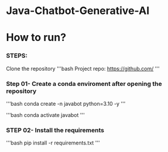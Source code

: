 # Java-Chatbot-Generative-AI

# How to run?
### STEPS:

Clone the repository 
'''bash
Project repo: https://github.com/
'''
### Step 01- Create a conda enviroment after opening the repository

'''bash
conda create -n javabot python=3.10 -y
'''

'''bash
conda activate javabot
'''

### STEP 02- Install the requirements
'''bash
pip install -r requirements.txt
'''
